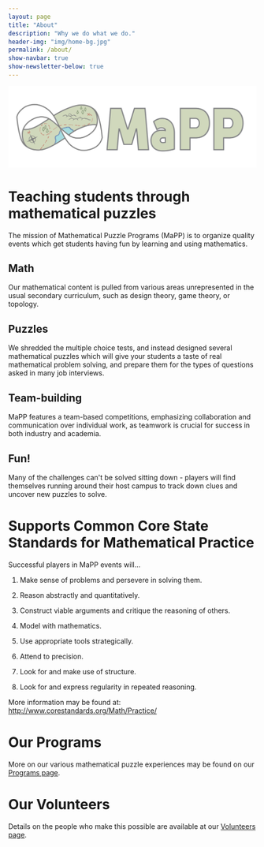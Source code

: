 ```yaml
---
layout: page
title: "About"
description: "Why we do what we do."
header-img: "img/home-bg.jpg"
permalink: /about/
show-navbar: true
show-newsletter-below: true
---
```


![MaPP logo](/img/logo/banner_color.svg)

# Teaching students through mathematical puzzles

The mission of Mathematical Puzzle Programs (MaPP) is to organize quality events
which get students having fun by learning and using mathematics.

## Math

Our mathematical content is pulled from various areas unrepresented in the
usual secondary curriculum, such as design theory, game theory, or topology.

## Puzzles

We shredded the multiple choice tests, and instead designed several
mathematical puzzles which will give your students a taste of real
mathematical problem solving, and prepare them for the types of questions
asked in many job interviews.

## Team-building

MaPP features a team-based competitions, emphasizing collaboration and
communication over individual work, as teamwork is crucial for success in
both industry and academia.

## Fun!

Many of the challenges can't be solved sitting down - players will find
themselves running around their host campus to track down clues and
uncover new puzzles to solve.


# Supports Common Core State Standards for Mathematical Practice

Successful players in MaPP events will...

1. Make sense of problems and persevere in solving them.

2. Reason abstractly and quantitatively.

3. Construct viable arguments and critique the reasoning of others.

4. Model with mathematics.

5. Use appropriate tools strategically.

6. Attend to precision.

7. Look for and make use of structure.

8. Look for and express regularity in repeated reasoning.

More information may be found at:
<http://www.corestandards.org/Math/Practice/>

# Our Programs

More on our various mathematical puzzle experiences may be found on our
[Programs page](/programs/).

# Our Volunteers

Details on the people who make this possible are available at our
[Volunteers page](/about/people/).
